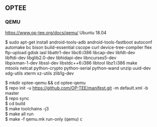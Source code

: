 
## OPTEE
### QEMU 
https://www.op-tee.org/docs/qemu/
Ubuntu 18.04

$ sudo apt-get install android-tools-adb android-tools-fastboot autoconf \
	automake bc bison build-essential cscope curl device-tree-compiler flex \
	ftp-upload gdisk iasl libattr1-dev libc6:i386 libcap-dev libfdt-dev \
	libftdi-dev libglib2.0-dev libhidapi-dev libncurses5-dev \
	libpixman-1-dev libssl-dev libstdc++6:i386 libtool libz1:i386 make \
	mtools netcat python-crypto python-serial python-wand unzip uuid-dev \
	xdg-utils xterm xz-utils zlib1g-dev
  
$ mkdir optee-qemu && cd optee-qemu  
$ repo init -u https://github.com/OP-TEE/manifest.git -m default.xml -b master  
$ repo sync  
$ cd build  
$ make toolchains -j3  
$ make all run  
$ make -f qemu.mk run-only
(qemu) c
